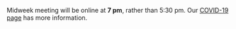 Midweek meeting will be online at **7 pm**, rather than 5:30 pm. Our [COVID-19 page](covid-19.html) has more information.
